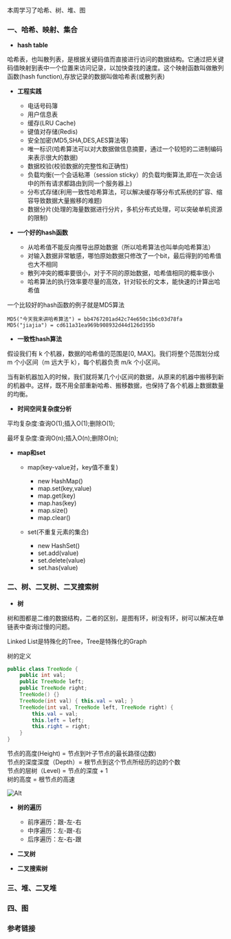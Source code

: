 本周学习了哈希、树、堆、图

### 一、哈希、映射、集合

- **hash table**

哈希表，也叫散列表，是根据关键码值而直接进行访问的数据结构。它通过把关键码值映射到表中一个位置来访问记录，以加快查找的速度。这个映射函数叫做散列函数(hash function),存放记录的数据叫做哈希表(或散列表)

- **工程实践**
    * 电话号码簿
    * 用户信息表
    * 缓存(LRU Cache)
    * 键值对存储(Redis)
    * 安全加密(MD5,SHA,DES,AES算法等)
    * 唯一标识(哈希算法可以对大数据做信息摘要，通过一个较短的二进制编码来表示很大的数据)
    * 数据校验(校验数据的完整性和正确性)
    * 负载均衡(一个会话粘滞（session sticky）的负载均衡算法,即在一次会话中的所有请求都路由到同一个服务器上)
    * 分布式存储(利用一致性哈希算法，可以解决缓存等分布式系统的扩容、缩容导致数据大量搬移的难题)
    * 数据分片(处理的海量数据进行分片，多机分布式处理，可以突破单机资源的限制)

- **一个好的hash函数**
    * 从哈希值不能反向推导出原始数据（所以哈希算法也叫单向哈希算法）
    * 对输入数据非常敏感，哪怕原始数据只修改了一个bit，最后得到的哈希值也大不相同
    * 散列冲突的概率要很小，对于不同的原始数据，哈希值相同的概率很小
    * 哈希算法的执行效率要尽量的高效，针对较长的文本，能快速的计算出哈希值
    
一个比较好的hash函数的例子就是MD5算法
```
MD5("今天我来讲哈希算法") = bb4767201ad42c74e650c1b6c03d78fa
MD5("jiajia") = cd611a31ea969b908932d44d126d195b
```
- **一致性hash算法**

假设我们有 k 个机器，数据的哈希值的范围是[0, MAX]。我们将整个范围划分成 m 个小区间（m 远大于 k），每个机器负责 m/k 个小区间。

当有新机器加入的时候，我们就将某几个小区间的数据，从原来的机器中搬移到新的机器中。这样，既不用全部重新哈希、搬移数据，也保持了各个机器上数据数量的均衡。

- **时间空间复杂度分析**

平均复杂度:查询O(1);插入O(1);删除O(1);

最坏复杂度:查询O(n);插入O(n);删除O(n);

- **map和set**
    * map(key-value对，key值不重复)
        + new HashMap()
        + map.set(key,value)
        + map.get(key)
        + map.has(key)
        + map.size()
        + map.clear()

    * set(不重复元素的集合)
        + new HashSet()
        + set.add(value)
        + set.delete(value)
        + set.has(value)
        
### 二、树、二叉树、二叉搜索树
- **树**

树和图都是二维的数据结构，二者的区别，是图有环，树没有环，树可以解决在单链表中查询过慢的问题。

Linked List是特殊化的Tree，Tree是特殊化的Graph

树的定义
```java
public class TreeNode {
    public int val;
    public TreeNode left;
    public TreeNode right;
    TreeNode() {}
    TreeNode(int val) { this.val = val; }
    TreeNode(int val, TreeNode left, TreeNode right) {
        this.val = val;
        this.left = left;
        this.right = right;
    }
}
```

节点的高度(Height) = 节点到叶子节点的最长路径(边数)<br>
节点的深度深度（Depth）= 根节点到这个节点所经历的边的个数<br>
节点的层树（Level) = 节点的深度 + 1<br>
树的高度 = 根节点的高速<br>

![Alt](https://github.com/xiaoboji/algorithm024/tree/main/Week_02/pic/50f89510ad1f7570791dd12f4e9adeb4.jpg)

- **树的遍历**
    * 前序遍历：跟-左-右
    * 中序遍历：左-跟-右
    * 后序遍历：左-右-跟
- **二叉树**

- **二叉搜索树**



### 三、堆、二叉堆


### 四、图


### 参考链接


